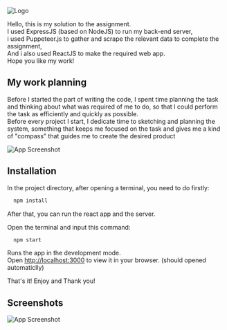 
![Logo](https://o.remove.bg/uploads/b4c26862-a0c9-4009-a0e4-70dca1f64d53/geeniexzaplogo.png)


Hello, this is my solution to the assignment.\
I used ExpressJS (based on NodeJS) to run my back-end server,\
i used Puppeteer.js to gather and scrape the relevant data to complete the assignment, \
And i also used ReactJS to make the required web app. \
Hope you like my work!


## My work planning

Before I started the part of writing the code, I spent time planning the task and thinking about what was required of me to do, so that I could perform the task as efficiently and quickly as possible.\
Before every project I start, I dedicate time to sketching and planning the system, something that keeps me focused on the task and gives me a kind of "compass" that guides me to create the desired product

![App Screenshot](https://i.postimg.cc/0yM0wrnK/image.png)
## Installation

In the project directory, after opening a terminal, you need to do firstly:
```bash
  npm install
```

After that, you can run the react app and the server.

Open the terminal and input this command:
```bash
  npm start
```

Runs the app in the development mode.\
Open [http://localhost:3000](http://localhost:3000) to view it in your browser. (should opened automaticlly)

That's it! Enjoy and Thank you!

## Screenshots

![App Screenshot](https://i.postimg.cc/pLRn2T7t/image.png)

